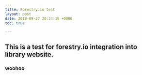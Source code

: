 ```yaml
---
title: Forestry.io test
layout: post
date: 2018-09-27 20:34:19 +0000
toc: true

---
```

## This is a test for forestry.io integration into library website.

### woohoo